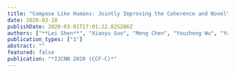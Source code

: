 ```yaml
---
title: "Compose Like Humans: Jointly Improving the Coherence and Novelty for Modern Chinese Poetry Generation"
date: 2020-03-18
publishDate: 2020-03-01T17:01:22.825286Z
authors: ["**Lei Shen**", "Xiaoyu Guo", "Meng Chen", "Youzheng Wu", "Yang Feng", "Xiaodong He", "Bowen Zhou"]
publication_types: ["1"]
abstract: ""
featured: false
publication: "*IJCNN 2020 (CCF-C)*"
---
```


